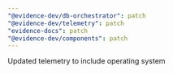```yaml
---
"@evidence-dev/db-orchestrator": patch
"@evidence-dev/telemetry": patch
"evidence-docs": patch
"@evidence-dev/components": patch
---
```


Updated telemetry to include operating system
